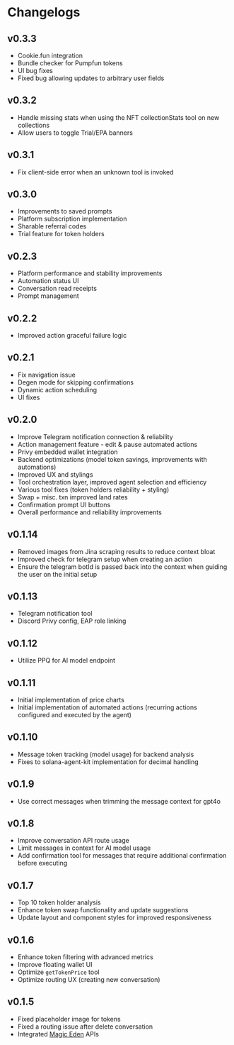 # Changelogs

## v0.3.3

- Cookie.fun integration
- Bundle checker for Pumpfun tokens
- UI bug fixes
- Fixed bug allowing updates to arbitrary user fields

## v0.3.2

- Handle missing stats when using the NFT collectionStats tool on new collections
- Allow users to toggle Trial/EPA banners

## v0.3.1

- Fix client-side error when an unknown tool is invoked

## v0.3.0

- Improvements to saved prompts
- Platform subscription implementation
- Sharable referral codes
- Trial feature for token holders

## v0.2.3

- Platform performance and stability improvements
- Automation status UI
- Conversation read receipts
- Prompt management

## v0.2.2

- Improved action graceful failure logic

## v0.2.1

- Fix navigation issue
- Degen mode for skipping confirmations
- Dynamic action scheduling
- UI fixes

## v0.2.0

- Improve Telegram notification connection & reliability
- Action management feature - edit & pause automated actions
- Privy embedded wallet integration
- Backend optimizations (model token savings, improvements with automations)
- Improved UX and stylings
- Tool orchestration layer, improved agent selection and efficiency
- Various tool fixes (token holders reliability + styling)
- Swap + misc. txn improved land rates
- Confirmation prompt UI buttons
- Overall performance and reliability improvements

## v0.1.14

- Removed images from Jina scraping results to reduce context bloat
- Improved check for telegram setup when creating an action
- Ensure the telegram botId is passed back into the context when guiding the user on the initial setup

## v0.1.13

- Telegram notification tool
- Discord Privy config, EAP role linking

## v0.1.12

- Utilize PPQ for AI model endpoint

## v0.1.11

- Initial implementation of price charts
- Initial implementation of automated actions (recurring actions configured and executed by the agent)

## v0.1.10

- Message token tracking (model usage) for backend analysis
- Fixes to solana-agent-kit implementation for decimal handling

## v0.1.9

- Use correct messages when trimming the message context for gpt4o

## v0.1.8

- Improve conversation API route usage
- Limit messages in context for AI model usage
- Add confirmation tool for messages that require additional confirmation before executing

## v0.1.7

- Top 10 token holder analysis
- Enhance token swap functionality and update suggestions
- Update layout and component styles for improved responsiveness

## v0.1.6

- Enhance token filtering with advanced metrics
- Improve floating wallet UI
- Optimize `getTokenPrice` tool
- Optimize routing UX (creating new conversation)

## v0.1.5

- Fixed placeholder image for tokens
- Fixed a routing issue after delete conversation
- Integrated [Magic Eden](https://magiceden.io/) APIs
